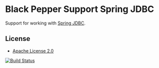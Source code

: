 Black Pepper Support Spring JDBC
================================

Support for working with
[Spring JDBC](http://docs.spring.io/spring-framework/docs/current/spring-framework-reference/html/jdbc.html).

License
-------

* [Apache License 2.0](http://www.apache.org/licenses/LICENSE-2.0.html)

[![Build Status](https://travis-ci.org/BlackPepperSoftware/bp-support-spring-jdbc.svg?branch=master)](https://travis-ci.org/BlackPepperSoftware/bp-support-spring-jdbc)
